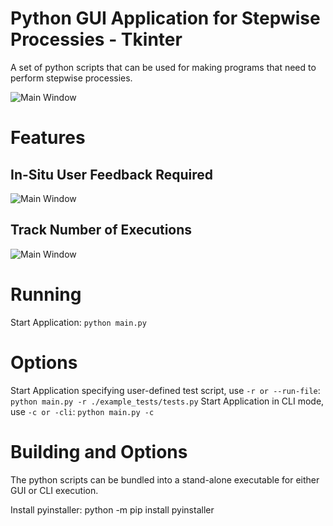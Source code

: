 # Python GUI Application for Stepwise Processies - Tkinter
A set of python scripts that can be used for making programs that need to perform stepwise processies.

![Main Window](https://github.com/chrisjohn404/python-gui-application-for-stepwise-processies-tkinter/blob/master/docs/screen-capture.jpg?raw=true)

# Features
## In-Situ User Feedback Required
![Main Window](https://github.com/chrisjohn404/python-gui-application-for-stepwise-processies-tkinter/blob/master/docs/ui-messages.jpg?raw=true)

## Track Number of Executions
![Main Window](https://github.com/chrisjohn404/python-gui-application-for-stepwise-processies-tkinter/blob/master/docs/test-complete.jpg?raw=true)

# Running
Start Application: `python main.py`

# Options
Start Application specifying user-defined test script, use `-r or --run-file`: `python main.py -r ./example_tests/tests.py`
Start Application in CLI mode, use `-c or -cli`: `python main.py -c`

# Building and Options
The python scripts can be bundled into a stand-alone executable for either GUI or CLI execution.

Install pyinstaller:
python -m pip install pyinstaller


